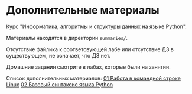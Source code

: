 # Дополнительные материалы
Курс "Информатика, алгоритмы и структуры данных на языке Python".

Материалы находятся в директории `summaries/`.

Отсутствие файлика к соответсвующей лабе или отсутствие ДЗ в существующем, не означает, что ДЗ нет.

Домашние задания смотрите в лабах, которые были на занятии.

Список дополнительных материалов:
[01 Работа в командной строке Linux](https://github.com/stepanzh/info_labs_notes/blob/master/summaries/sum01.md)
[02 Базовый синтаксис языка Python](https://github.com/stepanzh/info_labs_notes/blob/master/summaries/sum02.md)
